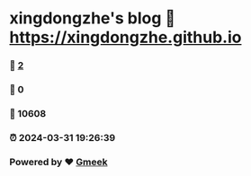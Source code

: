 # xingdongzhe's blog :link: https://xingdongzhe.github.io 
### :page_facing_up: [2](https://xingdongzhe.github.io/tag.html) 
### :speech_balloon: 0 
### :hibiscus: 10608 
### :alarm_clock: 2024-03-31 19:26:39 
### Powered by :heart: [Gmeek](https://github.com/Meekdai/Gmeek)
